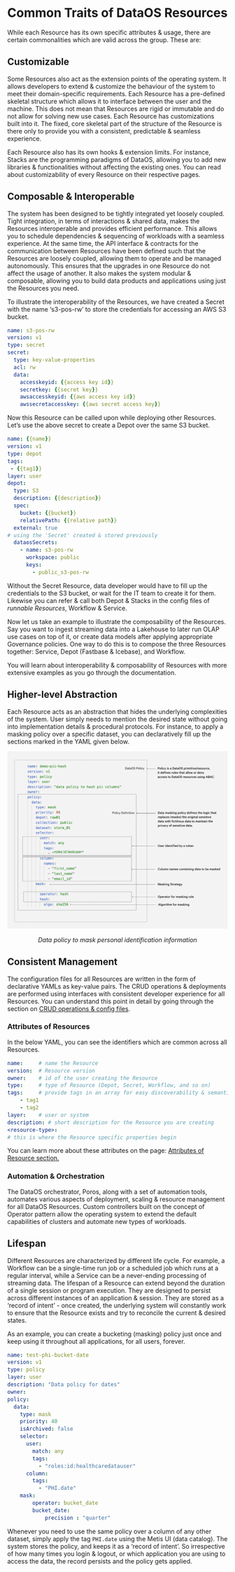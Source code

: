 # Common Traits of DataOS Resources

While each Resource has its own specific attributes & usage, there are certain commonalities which are valid across the group. These are:

## Customizable

Some Resources also act as the extension points of the operating system. It allows developers to extend & customize the behaviour of the system to meet their domain-specific requirements. Each Resource has a pre-defined skeletal structure which allows it to interface between the user and the machine. This does not mean that Resources are rigid or immutable and do not allow for solving new use cases. Each Resource has customizations built into it. The fixed, core skeletal part of the structure of the Resource is there only to provide you with a consistent, predictable & seamless experience.

Each Resource also has its own hooks & extension limits. For instance, Stacks are the programming paradigms of DataOS, allowing you to add new libraries & functionalities without affecting the existing ones. You can read about customizability of every Resource on their respective pages.

## Composable & Interoperable

The system has been designed to be tightly integrated yet loosely coupled. Tight integration, in terms of interactions & shared data, makes the Resources interoperable and provides efficient performance. This allows you to schedule dependencies & sequencing of workloads with a seamless experience. At the same time, the API interface & contracts for the communication between Resources have been defined such that the Resources are loosely coupled, allowing them to operate and be managed autonomously. This ensures that the upgrades in one Resource do not affect the usage of another. It also makes the system modular & composable, allowing you to build data products and applications using just the Resources you need.

To illustrate the interoperability of the Resources, we have created a Secret with the name ‘s3-pos-rw’ to store the credentials for accessing an AWS S3 bucket.

```yaml
name: s3-pos-rw
version: v1
type: secret
secret:
  type: key-value-properties
  acl: rw
  data:
    accesskeyid: {{access key id}}
    secretkey: {{secret key}}
    awsaccesskeyid: {{aws access key id}}
    awssecretaccesskey: {{aws secret access key}}
```

Now this Resource can be called upon while deploying other Resources. Let’s use the above secret to create a Depot over the same S3 bucket.

```yaml
name: {{name}}
version: v1
type: depot
tags:
 - {{tag1}}
layer: user
depot: 
  type: S3
  description: {{description}}
  spec:
    bucket: {{bucket}}
    relativePath: {{relative path}}
  external: true
# using the 'Secret' created & stored previously
  dataosSecrets:   
    - name: s3-pos-rw
      workspace: public
      keys: 
        - public_s3-pos-rw
```

Without the Secret Resource, data developer would have to fill up the credentials to the S3 bucket, or wait for the IT team to create it for them. Likewise you can refer & call both Depot & Stacks in the config files of *runnable Resources*, Workflow & Service.

Now let us take an example to illustrate the composability of the Resources. Say you want to ingest streaming data into a Lakehouse to later run OLAP use cases on top of it, or create data models after applying appropriate Governance policies. One way to do this is to compose the three Resources together: Service, Depot (Fastbase & Icebase), and Workflow.

You will learn about interoperability & composability of Resources with more extensive examples as you go through the documentation.

## Higher-level Abstraction

Each Resource acts as an abstraction that hides the underlying complexities of the system. User simply needs to mention the desired state without going into implementation details & procedural protocols. For instance, to apply a masking policy over a specific dataset, you can declaratively fill up the sections marked in the YAML given below.

![Data policy to mask personal identification information](./properties/data_policy_to_mask_personal_identification_information.png)

<center><i>Data policy to mask personal identification information</i></center>

## Consistent Management

The configuration files for all Resources are written in the form of declarative YAMLs as key-value pairs. The CRUD operations & deployments are performed using interfaces with consistent developer experience for all Resources. You can understand this point in detail by going through the section on [CRUD operations & config files](../resources.md#crud-operations-on-dataos-resources).

### **Attributes of Resources**

In the below YAML, you can see the identifiers which are common across all Resources.

```yaml
name:     # name the Resource
version:  # Resource version
owner:    # id of the user creating the Resource
type:     # type of Resource (Depot, Secret, Workflow, and so on)
tags:     # provide tags in an array for easy discoverability & semantic enrichment
	- tag1
	- tag2
layer:    # user or system
description: # short description for the Resource you are creating
<resource-type>: 
# this is where the Resource specific properties begin
```

You can learn more about these attributes on the page: [Attributes of Resource section.](./resource_attributes.md)

### **Automation & Orchestration**

The DataOS orchestrator, Poros, along with a set of automation tools, automates various aspects of deployment, scaling & resource management for all DataOS Resources. Custom controllers built on the concept of Operator pattern allow the operating system to extend the default capabilities of clusters and automate new types of workloads.

## Lifespan

Different Resources are characterized by different life cycle. For example, a Workflow can be a single-time run job or a scheduled job which runs at a regular interval, while a Service can be a never-ending processing of streaming data. The lifespan of a Resource can extend beyond the duration of a single session or program execution. They are designed to persist across different instances of an application & session. They are stored as a ‘record of intent’ - once created, the underlying system will constantly work to ensure that the Resource exists and try to reconcile the current & desired states.

As an example, you can create a bucketing (masking) policy just once and keep using it throughout all applications, for all users, forever.

```yaml
name: test-phi-bucket-date
version: v1
type: policy
layer: user
description: "Data policy for dates"
owner: 
policy:
  data:
    type: mask
    priority: 40
    isArchived: false
    selector:
      user:
        match: any
        tags:
          - "roles:id:healthcaredatauser"
      column:
        tags:
          - "PHI.date"
    mask:
        operator: bucket_date
        bucket_date:
            precision : "quarter"
```

Whenever you need to use the same policy over a column of any other dataset, simply apply the tag `PHI.date` using the Metis UI (data catalog). The system stores the policy, and keeps it as a ‘record of intent’. So irrespective of how many times you login & logout, or which application you are using to access the data, the record persists and the policy gets applied.